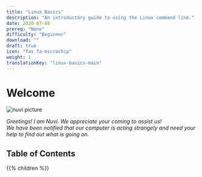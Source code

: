 ```yaml
---
title: "Linux Basics"
description: "An introductory guide to using the Linux command line."
date: 2020-07-08
prereq: "None"
difficulty: "Beginner"
download: ""
draft: true
icon: "fas fa-microchip"
weight: 1
translationKey: "linux-basics-main"
---
```


# Welcome

![nuvi picture](../images/nuvi.PNG?classes=border,shadow)

*Greetings! I am Nuvi. We appreciate your coming to assist us!*  
*We have been notified that our computer is acting strangely and need your help to find out what is going on.*

## Table of Contents

{{% children %}}